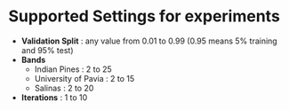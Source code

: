 # Supported Settings for experiments

- **Validation Split** : any value from 0.01 to 0.99 (0.95 means 5% training and 95% test)
- **Bands** 
  - Indian Pines : 2 to 25
  - University of Pavia : 2 to 15
  - Salinas : 2 to 20
- **Iterations** : 1 to 10
